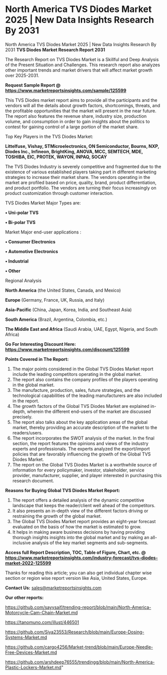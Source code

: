 # North America TVS Diodes Market 2025 | New Data Insights Research By 2031
 North America TVS Diodes Market 2025 | New Data Insights Research By 2031
<strong>TVS Diodes Market Research Report 2031</strong>

The Research Report on TVS Diodes Market is a Skillful and Deep Analysis of the Present Situation and Challenges. This research report also analyzes other important trends and market drivers that will affect market growth over 2025-2031.

<strong>Request Sample Report @ <a href=https://www.marketreportsinsights.com/sample/125599>https://www.marketreportsinsights.com/sample/125599</a></strong>

This TVS Diodes market report aims to provide all the participants and the vendors will all the details about growth factors, shortcomings, threats, and the profitable opportunities that the market will present in the near future. The report also features the revenue share, industry size, production volume, and consumption in order to gain insights about the politics to contest for gaining control of a large portion of the market share.

Top Key Players in the TVS Diodes Market:

<strong>Littelfuse, Vishay, STMicroelectronics, ON Semiconductor, Bourns, NXP, Diodes Inc., Infineon, BrightKing, ANOVA, MCC, SEMTECH, MDE, TOSHIBA, EIC, PROTEK, WAYON, INPAQ, SOCAY</strong>

The TVS Diodes Industry is severely competitive and fragmented due to the existence of various established players taking part in different marketing strategies to increase their market share. The vendors operating in the market are profiled based on price, quality, brand, product differentiation, and product portfolio. The vendors are turning their focus increasingly on product customization through customer interaction.

TVS Diodes Market Major Types are:

<strong>• Uni-polar TVS

• Bi-polar TVS</strong>

Market Major end-user applications :

<strong>• Consumer Electronics

• Automotive Electronics

• Industrial

• Other</strong>

Regional Analysis

</u><strong><b>North America</b></strong> (the United States, Canada, and Mexico)

<strong><b>Europe </b></strong>(Germany, France, UK, Russia, and Italy)

<strong><b>Asia-Pacific</b></strong> (China, Japan, Korea, India, and Southeast Asia)

<strong><b>South America</b></strong> (Brazil, Argentina, Colombia, etc.)

<strong><b>The Middle East and Africa</b></strong> (Saudi Arabia, UAE, Egypt, Nigeria, and South Africa)

<strong>Go For Interesting Discount Here: <a href=https://www.marketreportsinsights.com/discount/125599>https://www.marketreportsinsights.com/discount/125599</a></strong>

<strong>Points Covered in The Report:</strong>
<ol>
  <li>The major points considered in the Global TVS Diodes Market report include the leading competitors operating in the global market.</li>
  <li>The report also contains the company profiles of the players operating in the global market.</li>
  <li>The manufacture, production, sales, future strategies, and the technological capabilities of the leading manufacturers are also included in the report.</li>
  <li>The growth factors of the Global TVS Diodes Market are explained in-depth, wherein the different end-users of the market are discussed precisely.</li>
  <li>The report also talks about the key application areas of the global market, thereby providing an accurate description of the market to the readers/users.</li>
  <li>The report incorporates the SWOT analysis of the market. In the final section, the report features the opinions and views of the industry experts and professionals. The experts analyzed the export/import policies that are favorably influencing the growth of the Global TVS Diodes Market.</li>
  <li>The report on the Global TVS Diodes Market is a worthwhile source of information for every policymaker, investor, stakeholder, service provider, manufacturer, supplier, and player interested in purchasing this research document.</li>
</ol>
<strong>Reasons for Buying Global TVS Diodes Market Report:</strong>

<ol>
  <li>The report offers a detailed analysis of the dynamic competitive landscape that keeps the reader/client well ahead of the competitors.</li>
  <li>It also presents an in-depth view of the different factors driving or restraining the growth of the global market.</li>
  <li>The Global TVS Diodes Market report provides an eight-year forecast evaluated on the basis of how the market is estimated to grow.</li>
  <li>It helps in making aware business decisions by having providing thorough insights insights into the global market and by making an all-inclusive analysis of the key market segments and sub-segments.</li>
</ol>
<strong>Access full Report Description, TOC, Table of Figure, Chart, etc. @ <a href=https://www.marketreportsinsights.com/industry-forecast/tvs-diodes-market-2022-125599>https://www.marketreportsinsights.com/industry-forecast/tvs-diodes-market-2022-125599</a></strong>


Thanks for reading this article; you can also get individual chapter wise section or region wise report version like Asia, United States, Europe.

<strong>Contact Us:</strong>
sales@marketreportsinsights.com

<strong>Our other reports:</strong>

<a href=https://github.com/sayysaif/trending-report/blob/main/North-America-Motorcycle-Cam-Chain-Market.md>https://github.com/sayysaif/trending-report/blob/main/North-America-Motorcycle-Cam-Chain-Market.md</a>

<a href=https://tanomuno.com/illust/446501>https://tanomuno.com/illust/446501</a>

<a href=https://github.com/Siya23553/Research/blob/main/Europe-Dosing-Systems-Market.md>https://github.com/Siya23553/Research/blob/main/Europe-Dosing-Systems-Market.md</a>

<a href=https://github.com/cargo4256/Market-trend/blob/main/Europe-Needle-Free-Devices-Market.md>https://github.com/cargo4256/Market-trend/blob/main/Europe-Needle-Free-Devices-Market.md</a>

<a href=https://github.com/arshdeep76555/trendingg/blob/main/North-America-Plastic-Lockers-Market.md>https://github.com/arshdeep76555/trendingg/blob/main/North-America-Plastic-Lockers-Market.md</a>"
